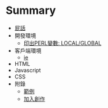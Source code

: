 # Summary

* [屁話](README.md)
* 開發環境
   * [印出PERL變數: LOCAL/GLOBAL](01-SERVER/print_GLOBAL_and_LOCAL.md)
* 客戶端環境
   * [ie](02-CLIENT/IE/ie-hack.md)
* HTML
* Javascript
* CSS
* 附錄
   * [範例](Example.md)
   * [加入創作](JoinUs.md)
